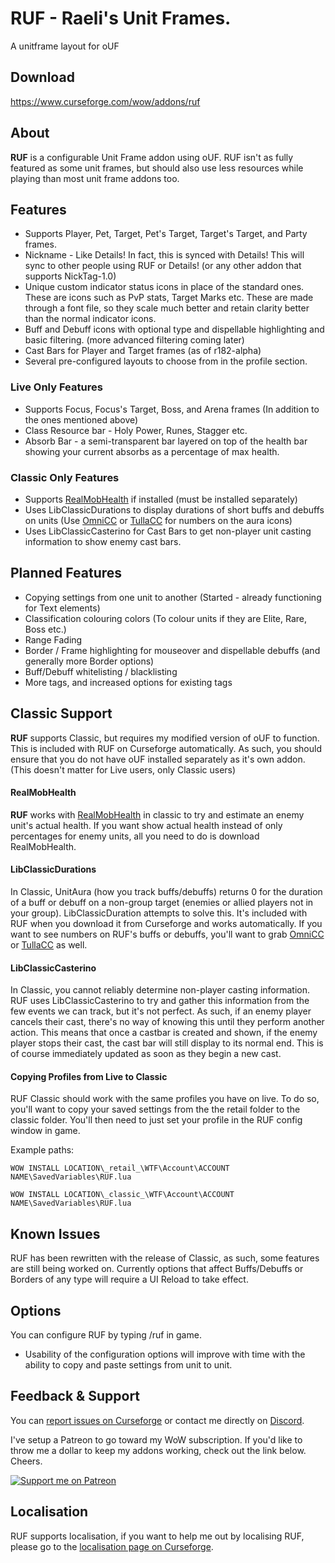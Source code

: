 # RUF - Raeli's Unit Frames.
A unitframe layout for oUF

## Download

<https://www.curseforge.com/wow/addons/ruf>



## About
**RUF** is a configurable Unit Frame addon using oUF. RUF isn't as fully featured as some unit frames, but should also use less resources while playing than most unit frame addons too.

## Features
* Supports Player, Pet, Target, Pet's Target, Target's Target, and Party frames.
* Nickname - Like Details! In fact, this is synced with Details! This will sync to other people using RUF or Details! (or any other addon that supports NickTag-1.0)
* Unique custom indicator status icons in place of the standard ones. These are icons such as PvP stats, Target Marks etc. These are made through a font file, so they scale much better and retain clarity better than the normal indicator icons.
* Buff and Debuff icons with optional type and dispellable highlighting and basic filtering. (more advanced filtering coming later)
* Cast Bars for Player and Target frames (as of r182-alpha)
* Several pre-configured layouts to choose from in the profile section.

### Live Only Features
* Supports Focus, Focus's Target, Boss, and Arena frames (In addition to the ones mentioned above)
* Class Resource bar - Holy Power, Runes, Stagger etc.
* Absorb Bar - a semi-transparent bar layered on top of the health bar showing your current absorbs as a percentage of max health.

### Classic Only Features
* Supports [RealMobHealth](https://www.curseforge.com/wow/addons/real-mob-health) if installed (must be installed separately)
* Uses LibClassicDurations to display durations of short buffs and debuffs on units (Use [OmniCC](https://www.curseforge.com/wow/addons/omni-cc) or [TullaCC](https://www.curseforge.com/wow/addons/tullacc) for numbers on the aura icons)
* Uses LibClassicCasterino for Cast Bars to get non-player unit casting information to show enemy cast bars.

## Planned Features
* Copying settings from one unit to another (Started - already functioning for Text elements)
* Classification colouring colors (To colour units if they are Elite, Rare, Boss etc.)
* Range Fading
* Border / Frame highlighting for mouseover and dispellable debuffs (and generally more Border options)
* Buff/Debuff whitelisting / blacklisting
* More tags, and increased options for existing tags

## Classic Support
**RUF** supports Classic, but requires my modified version of oUF to function. This is included with RUF on Curseforge automatically. As such, you should ensure that you do not have oUF installed separately as it's own addon. (This doesn't matter for Live users, only Classic users)

#### RealMobHealth
**RUF** works with [RealMobHealth](https://www.curseforge.com/wow/addons/real-mob-health) in classic to try and estimate an enemy unit's actual health. If you want show actual health instead of only percentages for enemy units, all you need to do is download RealMobHealth.

#### LibClassicDurations
In Classic, UnitAura (how you track buffs/debuffs) returns 0 for the duration of a buff or debuff on a non-group target (enemies or allied players not in your group). LibClassicDuration attempts to solve this. It's included with RUF when you download it from Curseforge and works automatically. If you want to see numbers on RUF's buffs or debuffs, you'll want to grab [OmniCC](https://www.curseforge.com/wow/addons/omni-cc) or [TullaCC](https://www.curseforge.com/wow/addons/tullacc) as well.

#### LibClassicCasterino
In Classic, you cannot reliably determine non-player casting information. RUF uses LibClassicCasterino to try and gather this information from the few events we can track, but it's not perfect. As such, if an enemy player cancels their cast, there's no way of knowing this until they perform another action. This means that once a castbar is created and shown, if the enemy player stops their cast, the cast bar will still display to its normal end. This is of course immediately updated as soon as they begin a new cast.

#### Copying Profiles from Live to Classic
RUF Classic should work with the same profiles you have on live. To do so, you'll want to copy your saved settings from the the retail folder to the classic folder. You'll then need to just set your profile in the RUF config window in game.

Example paths:

`WOW INSTALL LOCATION\_retail_\WTF\Account\ACCOUNT NAME\SavedVariables\RUF.lua`

`WOW INSTALL LOCATION\_classic_\WTF\Account\ACCOUNT NAME\SavedVariables\RUF.lua`


## Known Issues
RUF has been rewritten with the release of Classic, as such, some features are still being worked on. Currently options that affect Buffs/Debuffs or Borders of any type will require a UI Reload to take effect.


## Options
You can configure RUF by typing /ruf in game.
* Usability of the configuration options will improve with time with the ability to copy and paste settings from unit to unit.

## Feedback & Support

You can [report issues on Curseforge](https://wow.curseforge.com/projects/ruf/issues) or contact me directly on [Discord](https://discord.gg/99QZ6sd).

I've setup a Patreon to go toward my WoW subscription. If you'd like to throw me a dollar to keep my addons working, check out the link below. Cheers.

[![Support me on Patreon](https://c5.patreon.com/external/logo/become_a_patron_button.png "")](https://www.patreon.com/join/raeli "")

## Localisation

RUF supports localisation, if you want to help me out by localising RUF, please go to the [localisation page on Curseforge](https://wow.curseforge.com/projects/ruf/localization).
